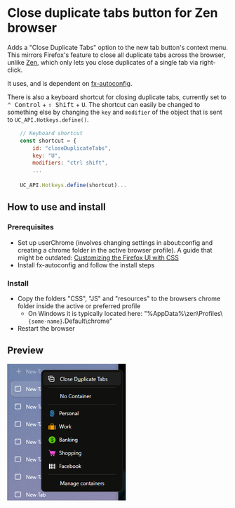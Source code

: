 # Close duplicate tabs button for Zen browser

Adds a "Close Duplicate Tabs" option to the new tab button's context menu. This mirrors Firefox's feature to close all duplicate tabs across the browser, unlike [Zen](https://zen-browser.app/ "Zen Browser"), which only lets you close duplicates of a single tab via right-click.

It uses, and is dependent on [fx-autoconfig](https://github.com/MrOtherGuy/fx-autoconfig).

There is also a keyboard shortcut for closing duplicate tabs, currently set to <kbd>⌃ Control</kbd> + <kbd>⇧ Shift</kbd> + <kbd>U</kbd>. The shortcut can easily be changed to something else by changing the `key` and `modifier` of the object that is sent to `UC_API.Hotkeys.define()`.

```js
    // Keyboard shortcut
    const shortcut = {
        id: "closeDuplicateTabs",
        key: "U",
        modifiers: "ctrl shift",
        ...

    UC_API.Hotkeys.define(shortcut)...
```

## How to use and install

### Prerequisites

* Set up userChrome (involves changing settings in about:config and creating a chrome folder in the active browser profile). A guide that might be outdated: [Customizing the Firefox UI with CSS](https://www.reddit.com/r/firefox/wiki/userchrome/)
* Install fx-autoconfig and follow the install steps

### Install

* Copy the folders "CSS", "JS" and "resources" to the browsers chrome folder inside the active or preferred profile
  * On Windows it is typically located here: "%AppData%\zen\Profiles\\`{some-name}`.Default\chrome"
* Restart the browser

## Preview

![preview](preview.png)
